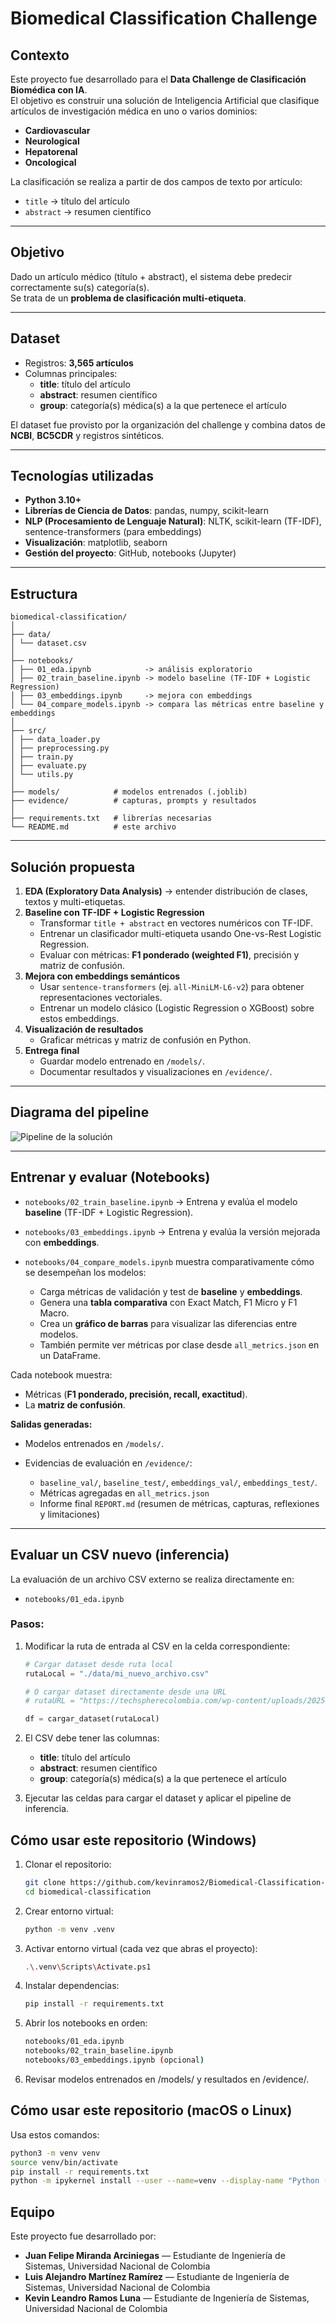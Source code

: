 # Biomedical Classification Challenge

## Contexto

Este proyecto fue desarrollado para el **Data Challenge de Clasificación Biomédica con IA**.  
El objetivo es construir una solución de Inteligencia Artificial que clasifique artículos de investigación médica en uno o varios dominios:

- **Cardiovascular**
- **Neurological**
- **Hepatorenal**
- **Oncological**

La clasificación se realiza a partir de dos campos de texto por artículo:

- `title` → título del artículo
- `abstract` → resumen científico

---

## Objetivo

Dado un artículo médico (título + abstract), el sistema debe predecir correctamente su(s) categoría(s).  
Se trata de un **problema de clasificación multi-etiqueta**.

---

## Dataset

- Registros: **3,565 artículos**
- Columnas principales:
  - **title**: título del artículo
  - **abstract**: resumen científico
  - **group**: categoría(s) médica(s) a la que pertenece el artículo

El dataset fue provisto por la organización del challenge y combina datos de **NCBI**, **BC5CDR** y registros sintéticos.

---

## Tecnologías utilizadas

- **Python 3.10+**
- **Librerías de Ciencia de Datos**: pandas, numpy, scikit-learn
- **NLP (Procesamiento de Lenguaje Natural)**: NLTK, scikit-learn (TF-IDF), sentence-transformers (para embeddings)
- **Visualización**: matplotlib, seaborn
- **Gestión del proyecto**: GitHub, notebooks (Jupyter)

---

## Estructura

```plaintext
biomedical-classification/
│
├── data/
│ └── dataset.csv
│
├── notebooks/
│ ├── 01_eda.ipynb            -> análisis exploratorio
│ ├── 02_train_baseline.ipynb -> modelo baseline (TF-IDF + Logistic Regression)
│ ├── 03_embeddings.ipynb     -> mejora con embeddings
│ └── 04_compare_models.ipynb -> compara las métricas entre baseline y embeddings
│
├── src/
│ ├── data_loader.py
│ ├── preprocessing.py
│ ├── train.py
│ ├── evaluate.py
│ └── utils.py
│
├── models/            # modelos entrenados (.joblib)
├── evidence/          # capturas, prompts y resultados
│
├── requirements.txt   # librerías necesarias
└── README.md          # este archivo
```

---

## Solución propuesta

1. **EDA (Exploratory Data Analysis)** → entender distribución de clases, textos y multi-etiquetas.
2. **Baseline con TF-IDF + Logistic Regression**
   - Transformar `title + abstract` en vectores numéricos con TF-IDF.
   - Entrenar un clasificador multi-etiqueta usando One-vs-Rest Logistic Regression.
   - Evaluar con métricas: **F1 ponderado (weighted F1)**, precisión y matriz de confusión.
3. **Mejora con embeddings semánticos**
   - Usar `sentence-transformers` (ej. `all-MiniLM-L6-v2`) para obtener representaciones vectoriales.
   - Entrenar un modelo clásico (Logistic Regression o XGBoost) sobre estos embeddings.
4. **Visualización de resultados**
   - Graficar métricas y matriz de confusión en Python.
5. **Entrega final**
   - Guardar modelo entrenado en `/models/`.
   - Documentar resultados y visualizaciones en `/evidence/`.

---

## Diagrama del pipeline
![Pipeline de la solución](biomedical-classification/data/diagramaPipeline.png)


---

## Entrenar y evaluar (Notebooks)

- `notebooks/02_train_baseline.ipynb` → Entrena y evalúa el modelo **baseline** (TF-IDF + Logistic Regression).
  
- `notebooks/03_embeddings.ipynb` → Entrena y evalúa la versión mejorada con **embeddings**.
  
- `notebooks/04_compare_models.ipynb` muestra comparativamente cómo se desempeñan los modelos:

  - Carga métricas de validación y test de **baseline** y **embeddings**.
  - Genera una **tabla comparativa** con Exact Match, F1 Micro y F1 Macro.
  - Crea un **gráfico de barras** para visualizar las diferencias entre modelos.
  - También permite ver métricas por clase desde `all_metrics.json` en un DataFrame.


Cada notebook muestra:  
- Métricas (**F1 ponderado, precisión, recall, exactitud**).  
- La **matriz de confusión**.  

**Salidas generadas:**  
- Modelos entrenados en `/models/`.  
- Evidencias de evaluación en `/evidence/`:
  
   - `baseline_val/`, `baseline_test/`, `embeddings_val/`, `embeddings_test/`.
   - Métricas agregadas en `all_metrics.json`
   - Informe final `REPORT.md` (resumen de métricas, capturas, reflexiones y limitaciones)

---

## Evaluar un CSV nuevo (inferencia)

La evaluación de un archivo CSV externo se realiza directamente en:  

- `notebooks/01_eda.ipynb`  

### Pasos:

1. Modificar la ruta de entrada al CSV en la celda correspondiente:  
   ```python
   # Cargar dataset desde ruta local
   rutaLocal = "./data/mi_nuevo_archivo.csv"

   # O cargar dataset directamente desde una URL
   # rutaURL = "https://techspherecolombia.com/wp-content/uploads/2025/08/challenge_data-18-ago.csv"

   df = cargar_dataset(rutaLocal)
    ```
2. El CSV debe tener las columnas:
   
    - **title**: título del artículo
    - **abstract**: resumen científico
    - **group**: categoría(s) médica(s) a la que pertenece el artículo

3. Ejecutar las celdas para cargar el dataset y aplicar el pipeline de inferencia.

## Cómo usar este repositorio (Windows)

1. Clonar el repositorio:
   ```bash
   git clone https://github.com/kevinramos2/Biomedical-Classification-Challenge.git
   cd biomedical-classification
   ```
2. Crear entorno virtual:
   ```bash
   python -m venv .venv
   ```
3. Activar entorno virtual (cada vez que abras el proyecto):
   ```bash
   .\.venv\Scripts\Activate.ps1
   ```
4. Instalar dependencias:
   ```bash
   pip install -r requirements.txt
   ```
5. Abrir los notebooks en orden:
   ```bash
   notebooks/01_eda.ipynb
   notebooks/02_train_baseline.ipynb
   notebooks/03_embeddings.ipynb (opcional)
   ```
6. Revisar modelos entrenados en /models/ y resultados en /evidence/.

## Cómo usar este repositorio (macOS o Linux)

Usa estos comandos:

```bash
python3 -m venv venv
source venv/bin/activate
pip install -r requirements.txt
python -m ipykernel install --user --name=venv --display-name "Python (venv)"
```

## Equipo

Este proyecto fue desarrollado por:

- **Juan Felipe Miranda Arciniegas** — Estudiante de Ingeniería de Sistemas, Universidad Nacional de Colombia
- **Luis Alejandro Martínez Ramírez** — Estudiante de Ingeniería de Sistemas, Universidad Nacional de Colombia
- **Kevin Leandro Ramos Luna** — Estudiante de Ingeniería de Sistemas, Universidad Nacional de Colombia
